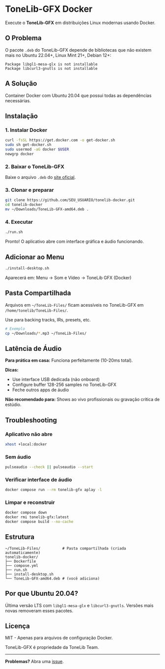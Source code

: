 # ToneLib-GFX Docker

Execute o **ToneLib-GFX** em distribuições Linux modernas usando Docker.

## O Problema

O pacote `.deb` do ToneLib-GFX depende de bibliotecas que não existem mais no Ubuntu 22.04+, Linux Mint 21+, Debian 12+:

```
Package libgl1-mesa-glx is not installable
Package libcurl3-gnutls is not installable
```

## A Solução

Container Docker com Ubuntu 20.04 que possui todas as dependências necessárias.

## Instalação

### 1. Instalar Docker

```bash
curl -fsSL https://get.docker.com -o get-docker.sh
sudo sh get-docker.sh
sudo usermod -aG docker $USER
newgrp docker
```

### 2. Baixar o ToneLib-GFX

Baixe o arquivo `.deb` do [site oficial](https://tonelib.net/gfx-overview/).

### 3. Clonar e preparar

```bash
git clone https://github.com/SEU_USUARIO/tonelib-docker.git
cd tonelib-docker
mv ~/Downloads/ToneLib-GFX-amd64.deb .
```

### 4. Executar

```bash
./run.sh
```

Pronto! O aplicativo abre com interface gráfica e áudio funcionando.

## Adicionar ao Menu

```bash
./install-desktop.sh
```

Aparecerá em: Menu → Som e Vídeo → ToneLib GFX (Docker)

## Pasta Compartilhada

Arquivos em `~/ToneLib-Files/` ficam acessíveis no ToneLib-GFX em `/home/tonelib/ToneLib-Files/`.

Use para backing tracks, IRs, presets, etc.

```bash
# Exemplo
cp ~/Downloads/*.mp3 ~/ToneLib-Files/
```

## Latência de Áudio

**Para prática em casa:** Funciona perfeitamente (10-20ms total).

**Dicas:**
- Use interface USB dedicada (não onboard)
- Configure buffer 128-256 samples no ToneLib-GFX
- Feche outros apps de áudio

**Não recomendado para:** Shows ao vivo profissionais ou gravação crítica de estúdio.

## Troubleshooting

### Aplicativo não abre

```bash
xhost +local:docker
```

### Sem áudio

```bash
pulseaudio --check || pulseaudio --start
```

### Verificar interface de áudio

```bash
docker compose run --rm tonelib-gfx aplay -l
```

### Limpar e reconstruir

```bash
docker compose down
docker rmi tonelib-gfx:latest
docker compose build --no-cache
```

## Estrutura

```
~/ToneLib-Files/          # Pasta compartilhada (criada automaticamente)
tonelib-docker/
├── Dockerfile
├── compose.yml
├── run.sh
├── install-desktop.sh
└── ToneLib-GFX-amd64.deb # (você adiciona)
```

## Por que Ubuntu 20.04?

Última versão LTS com `libgl1-mesa-glx` e `libcurl3-gnutls`. Versões mais novas removeram esses pacotes.

## Licença

MIT - Apenas para arquivos de configuração Docker.

ToneLib-GFX é propriedade da ToneLib Team.

---

**Problemas?** Abra uma [issue](https://github.com/SEU_USUARIO/tonelib-docker/issues).
